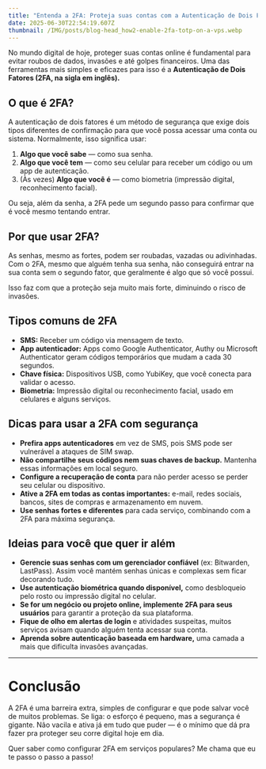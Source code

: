 ```yaml
---
title: "Entenda a 2FA: Proteja suas contas com a Autenticação de Dois Fatores"
date: 2025-06-30T22:54:19.607Z
thumbnail: /IMG/posts/blog-head_how2-enable-2fa-totp-on-a-vps.webp
---
```

<!--StartFragment-->

No mundo digital de hoje, proteger suas contas online é fundamental para evitar roubos de dados, invasões e até golpes financeiros. Uma das ferramentas mais simples e eficazes para isso é a **Autenticação de Dois Fatores (2FA, na sigla em inglês).**

## O que é 2FA?

A autenticação de dois fatores é um método de segurança que exige dois tipos diferentes de confirmação para que você possa acessar uma conta ou sistema. Normalmente, isso significa usar:

1. **Algo que você sabe** — como sua senha.
2. **Algo que você tem** — como seu celular para receber um código ou um app de autenticação.
3. (Às vezes) **Algo que você é** — como biometria (impressão digital, reconhecimento facial).

Ou seja, além da senha, a 2FA pede um segundo passo para confirmar que é você mesmo tentando entrar.

## Por que usar 2FA?

As senhas, mesmo as fortes, podem ser roubadas, vazadas ou adivinhadas. Com o 2FA, mesmo que alguém tenha sua senha, não conseguirá entrar na sua conta sem o segundo fator, que geralmente é algo que só você possui.

Isso faz com que a proteção seja muito mais forte, diminuindo o risco de invasões.

## Tipos comuns de 2FA

* **SMS:** Receber um código via mensagem de texto.
* **App autenticador:** Apps como Google Authenticator, Authy ou Microsoft Authenticator geram códigos temporários que mudam a cada 30 segundos.
* **Chave física:** Dispositivos USB, como YubiKey, que você conecta para validar o acesso.
* **Biometria:** Impressão digital ou reconhecimento facial, usado em celulares e alguns serviços.

## Dicas para usar a 2FA com segurança

* **Prefira apps autenticadores** em vez de SMS, pois SMS pode ser vulnerável a ataques de SIM swap.
* **Não compartilhe seus códigos nem suas chaves de backup.** Mantenha essas informações em local seguro.
* **Configure a recuperação de conta** para não perder acesso se perder seu celular ou dispositivo.
* **Ative a 2FA em todas as contas importantes:** e-mail, redes sociais, bancos, sites de compras e armazenamento em nuvem.
* **Use senhas fortes e diferentes** para cada serviço, combinando com a 2FA para máxima segurança.

## Ideias para você que quer ir além

* **Gerencie suas senhas com um gerenciador confiável** (ex: Bitwarden, LastPass). Assim você mantém senhas únicas e complexas sem ficar decorando tudo.
* **Use autenticação biométrica quando disponível,** como desbloqueio pelo rosto ou impressão digital no celular.
* **Se for um negócio ou projeto online, implemente 2FA para seus usuários** para garantir a proteção da sua plataforma.
* **Fique de olho em alertas de login** e atividades suspeitas, muitos serviços avisam quando alguém tenta acessar sua conta.
* **Aprenda sobre autenticação baseada em hardware,** uma camada a mais que dificulta invasões avançadas.

- - -

# Conclusão

A 2FA é uma barreira extra, simples de configurar e que pode salvar você de muitos problemas. Se liga: o esforço é pequeno, mas a segurança é gigante. Não vacila e ativa já em tudo que puder — é o mínimo que dá pra fazer pra proteger seu corre digital hoje em dia.

Quer saber como configurar 2FA em serviços populares? Me chama que eu te passo o passo a passo!

<!--EndFragment-->